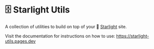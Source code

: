# 🗄️ Starlight Utils

A collection of utilities to build on top of your 🌟 [Starlight](https://starlight.astro.build) site.

Visit the documentation for instructions on how to use: https://starlight-utils.pages.dev

